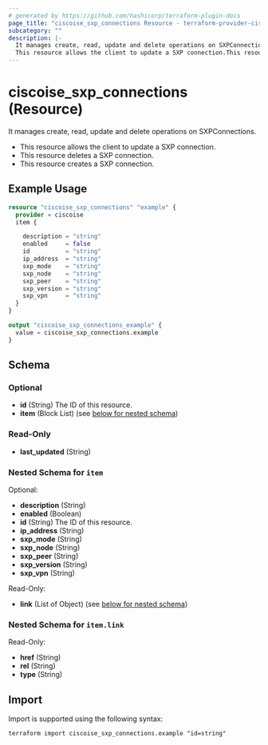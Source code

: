 ```yaml
---
# generated by https://github.com/hashicorp/terraform-plugin-docs
page_title: "ciscoise_sxp_connections Resource - terraform-provider-ciscoise"
subcategory: ""
description: |-
  It manages create, read, update and delete operations on SXPConnections.
  This resource allows the client to update a SXP connection.This resource deletes a SXP connection.This resource creates a SXP connection.
---
```


# ciscoise_sxp_connections (Resource)

It manages create, read, update and delete operations on SXPConnections.
  
  - This resource allows the client to update a SXP connection.
  - This resource deletes a SXP connection.
  - This resource creates a SXP connection.

## Example Usage

```terraform
resource "ciscoise_sxp_connections" "example" {
  provider = ciscoise
  item {

    description = "string"
    enabled     = false
    id          = "string"
    ip_address  = "string"
    sxp_mode    = "string"
    sxp_node    = "string"
    sxp_peer    = "string"
    sxp_version = "string"
    sxp_vpn     = "string"
  }
}

output "ciscoise_sxp_connections_example" {
  value = ciscoise_sxp_connections.example
}
```

<!-- schema generated by tfplugindocs -->
## Schema

### Optional

- **id** (String) The ID of this resource.
- **item** (Block List) (see [below for nested schema](#nestedblock--item))

### Read-Only

- **last_updated** (String)

<a id="nestedblock--item"></a>
### Nested Schema for `item`

Optional:

- **description** (String)
- **enabled** (Boolean)
- **id** (String) The ID of this resource.
- **ip_address** (String)
- **sxp_mode** (String)
- **sxp_node** (String)
- **sxp_peer** (String)
- **sxp_version** (String)
- **sxp_vpn** (String)

Read-Only:

- **link** (List of Object) (see [below for nested schema](#nestedatt--item--link))

<a id="nestedatt--item--link"></a>
### Nested Schema for `item.link`

Read-Only:

- **href** (String)
- **rel** (String)
- **type** (String)

## Import

Import is supported using the following syntax:

```shell
terraform import ciscoise_sxp_connections.example "id=string"
```
